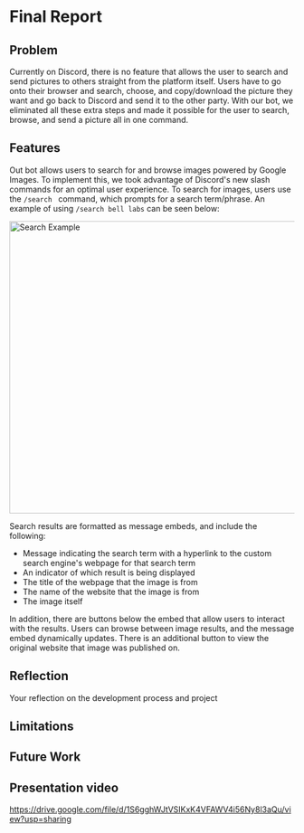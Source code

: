 # Final Report

## Problem
Currently on Discord, there is no feature that allows the user to search and send pictures to others straight from the platform itself. Users have to go onto their browser and search, choose, and copy/download the picture they want and go back to Discord and send it to the other party. With our bot, we eliminated all these extra steps and made it possible for the user to search, browse, and send a picture all in one command.

## Features
Out bot allows users to search for and browse images powered by Google Images. To implement this, we took advantage of Discord's new slash commands for an optimal user experience. To search for images, users use the `/search ` command, which prompts for a search term/phrase. An example of using `/search bell labs` can be seen below:

<img width="517" alt="Search Example" src="https://user-images.githubusercontent.com/42685071/167278448-6464d68c-5761-424e-b9d1-2fe3826eab1a.png">

Search results are formatted as message embeds, and include the following:
- Message indicating the search term with a hyperlink to the custom search engine's webpage for that search term
- An indicator of which result is being displayed
- The title of the webpage that the image is from
- The name of the website that the image is from
- The image itself

In addition, there are buttons below the embed that allow users to interact with the results. Users can browse between image results, and the message embed dynamically updates. There is an additional button to view the original website that image was published on.

## Reflection
Your reflection on the development process and project

## Limitations 


## Future Work


## Presentation video
https://drive.google.com/file/d/1S6gghWJtVSIKxK4VFAWV4i56Ny8l3aQu/view?usp=sharing
